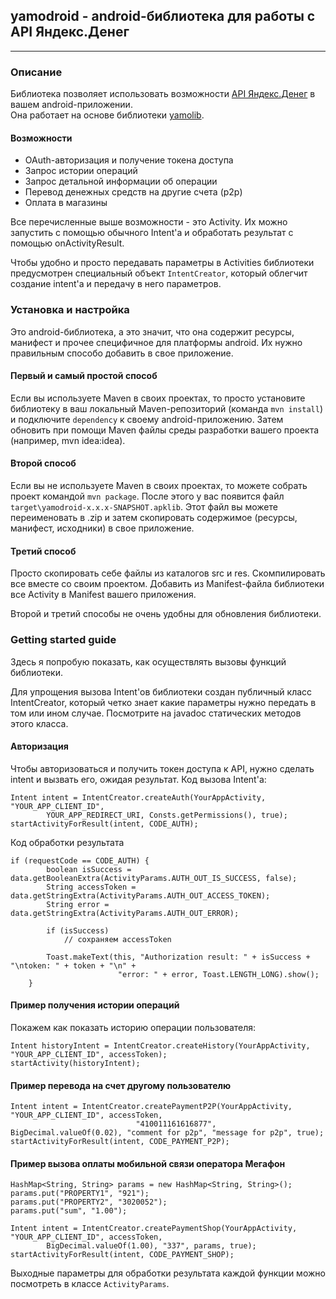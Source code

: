 ## yamodroid - android-библиотека для работы с API Яндекс.Денег

* * *

### Описание

Библиотека позволяет использовать возможности [API Яндекс.Денег](http://api.yandex.ru/money/) в вашем android-приложении.  
Она работает на основе библиотеки [yamolib](https://github.com/melnikovdv/Java-Yandex.Money-API-SDK/tree/master/yamolib).

#### Возможности

* OAuth-авторизация и получение токена доступа
* Запрос истории операций
* Запрос детальной информации об операции
* Перевод денежных средств на другие счета (p2p)
* Оплата в магазины

Все перечисленные выше возможности - это Activity. Их можно запустить с помощью обычного Intent'а и 
обработать результат с помощью onActivityResult. 

Чтобы удобно и просто передавать параметры в Activities библиотеки предусмотрен специальный объект `IntentCreator`, 
который облегчит создание intent'а и передачу в него параметров.   

### Установка и настройка

Это android-библиотека, а это значит, что она содержит ресурсы, манифест и прочее специфичное для платформы android. 
Их нужно правильным способо добавить в свое приложение.

#### Первый и самый простой способ

Если вы используете Maven в своих проектах, то просто установите библиотеку в ваш локальный Maven-репозиторий 
(команда `mvn install`) и подключите `dependency` к своему android-приложению. Затем обновить при помощи Maven файлы 
среды разработки вашего проекта (например, mvn idea:idea).

#### Второй способ

Если вы не используете Maven в своих проектах, то можете собрать проект командой `mvn package`. После этого у вас появится 
файл `target\yamodroid-x.x.x-SNAPSHOT.apklib`. Этот файл вы можете переименовать в .zip и затем скопировать 
содержимое (ресурсы, манифест, исходники) в свое приложение.

#### Третий способ

Просто скопировать себе файлы из каталогов src и res. Скомпилировать все вместе со своим проектом. Добавить из 
Manifest-файла библиотеки все Activity в Manifest вашего приложения. 

Второй и третий способы не очень удобны для обновления библиотеки.

### Getting started guide

Здесь я попробую показать, как осуществлять вызовы функций библиотеки.

Для упрощения вызова Intent'ов библиотеки создан публичный класс IntentCreator, который четко знает какие параметры
нужно передать в том или ином случае. Посмотрите на javadoc статических методов этого класса.

#### Авторизация 
Чтобы авторизоваться и получить токен доступа к API, нужно сделать intent и вызвать его, ожидая результат. 
Код вызова Intent'а:

    Intent intent = IntentCreator.createAuth(YourAppActivity, "YOUR_APP_CLIENT_ID",
            YOUR_APP_REDIRECT_URI, Consts.getPermissions(), true);
    startActivityForResult(intent, CODE_AUTH);
    
Код обработки результата

    if (requestCode == CODE_AUTH) {
            boolean isSuccess = data.getBooleanExtra(ActivityParams.AUTH_OUT_IS_SUCCESS, false);
            String accessToken = data.getStringExtra(ActivityParams.AUTH_OUT_ACCESS_TOKEN);
            String error = data.getStringExtra(ActivityParams.AUTH_OUT_ERROR);

            if (isSuccess)
                // сохраняем accessToken
                
            Toast.makeText(this, "Authorization result: " + isSuccess + "\ntoken: " + token + "\n" +
                            "error: " + error, Toast.LENGTH_LONG).show();
        }
        
#### Пример получения истории операций 
Покажем как показать историю операции пользователя:

    Intent historyIntent = IntentCreator.createHistory(YourAppActivity, "YOUR_APP_CLIENT_ID", accessToken);
    startActivity(historyIntent);
    
#### Пример перевода на счет другому пользователю

    Intent intent = IntentCreator.createPaymentP2P(YourAppActivity, "YOUR_APP_CLIENT_ID", accessToken,
                                "410011161616877", BigDecimal.valueOf(0.02), "comment for p2p", "message for p2p", true);
    startActivityForResult(intent, CODE_PAYMENT_P2P);
    
#### Пример вызова оплаты мобильной связи оператора Мегафон

    HashMap<String, String> params = new HashMap<String, String>();
    params.put("PROPERTY1", "921");
    params.put("PROPERTY2", "3020052");
    params.put("sum", "1.00");

    Intent intent = IntentCreator.createPaymentShop(YourAppActivity, "YOUR_APP_CLIENT_ID", accessToken,
            BigDecimal.valueOf(1.00), "337", params, true);
    startActivityForResult(intent, CODE_PAYMENT_SHOP);
    
Выходные параметры для обработки результата каждой функции можно посмотреть в классе `ActivityParams`.

